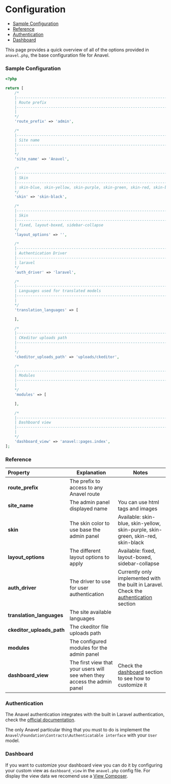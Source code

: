 # Configuration

- [Sample Configuration](#sample-configuration)
- [Reference](#reference)
- [Authentication](#authentication)
- [Dashboard](#dashboard)

This page provides a quick overview of all of the options provided in ```anavel.php```, the base configuration file for Anavel.

### <a name="sample-configuration"></a> Sample Configuration

```php
<?php

return [
    /*
    |--------------------------------------------------------------------------
    | Route prefix
    |--------------------------------------------------------------------------
    |
    */
    'route_prefix' => 'admin',

    /*
    |--------------------------------------------------------------------------
    | Site name
    |--------------------------------------------------------------------------
    |
    */
    'site_name' => 'Anavel',

    /*
    |--------------------------------------------------------------------------
    | Skin
    |--------------------------------------------------------------------------
    | skin-blue, skin-yellow, skin-purple, skin-green, skin-red, skin-black
    */
    'skin' => 'skin-black',

    /*
    |--------------------------------------------------------------------------
    | Skin
    |--------------------------------------------------------------------------
    | fixed, layout-boxed, sidebar-collapse
    */
    'layout_options' => '',

    /*
    |--------------------------------------------------------------------------
    | Authentication Driver
    |--------------------------------------------------------------------------
    | laravel
    */
    'auth_driver' => 'laravel',

    /*
    |--------------------------------------------------------------------------
    | Languages used for translated models
    |--------------------------------------------------------------------------
    |
    */
    'translation_languages' => [

    ],

    /*
    |--------------------------------------------------------------------------
    | CKeditor uploads path
    |--------------------------------------------------------------------------
    |
    */
    'ckeditor_uploads_path' => 'uploads/ckeditor',

    /*
    |--------------------------------------------------------------------------
    | Modules
    |--------------------------------------------------------------------------
    |
    */
    'modules' => [

    ],

    /*
    |--------------------------------------------------------------------------
    | Dashboard view
    |--------------------------------------------------------------------------
    |
    */
    'dashboard_view' => 'anavel::pages.index',
];
```

### <a name="reference"></a> Reference

| Property | Explanation | Notes |
|:-----------|------------|------------|
| **route_prefix** | The prefix to access to any Anavel route | |
| **site_name** | The admin panel displayed name | You can use html tags and images |
| **skin** | The skin color to use base the admin panel | Available: skin-blue, skin-yellow, skin-purple, skin-green, skin-red, skin-black |
| **layout_options** | The different layout options to apply | Available: fixed, layout-boxed, sidebar-collapse |
| **auth_driver** | The driver to use for user authentication | Currently only implemented with the built in Laravel. Check the [authentication](#authentication) section |
| **translation_languages** | The site available languages | |
| **ckeditor_uploads_path** | The ckeditor file uploads path | |
| **modules** | The configured modules for the admin panel | |
| **dashboard_view** | The first view that your users will see when they access the admin panel | Check the [dashboard](#dashboard) section to see how to customize it |

### <a name="authentication"></a> Authentication

The Anavel authentication integrates with the built in Laravel authentication, check the [official documentation](https://laravel.com/docs/authentication). 

The only Anavel particular thing that you must to do is implement the ```Anavel\Foundation\Contracts\Authenticatable interface``` with your ```User``` model.

### <a name="dashboard"></a> Dashboard

If you want to customize your dashboard view you can do it by configuring your custom view as ```dashboard_view``` in the ```anavel.php``` config file. For display the view data we recomend use a [View Composer](https://laravel.com/docs/views#view-composers). 
